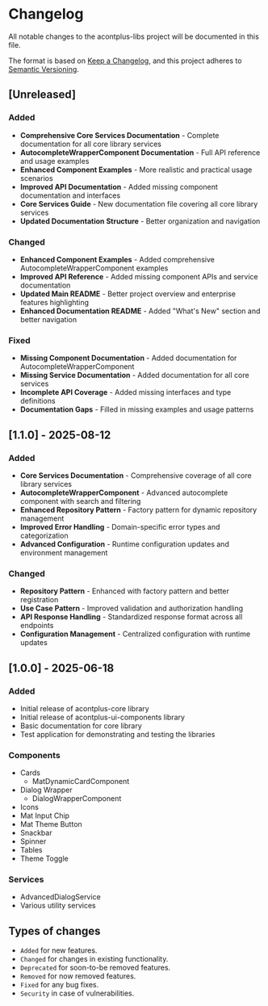 # Changelog

All notable changes to the acontplus-libs project will be documented in this
file.

The format is based on [Keep a Changelog](https://keepachangelog.com/en/1.0.0/),
and this project adheres to
[Semantic Versioning](https://semver.org/spec/v2.0.0.html).

## [Unreleased]

### Added

- **Comprehensive Core Services Documentation** - Complete documentation for all core library services
- **AutocompleteWrapperComponent Documentation** - Full API reference and usage examples
- **Enhanced Component Examples** - More realistic and practical usage scenarios
- **Improved API Documentation** - Added missing component documentation and interfaces
- **Core Services Guide** - New documentation file covering all core library services
- **Updated Documentation Structure** - Better organization and navigation

### Changed

- **Enhanced Component Examples** - Added comprehensive AutocompleteWrapperComponent examples
- **Improved API Reference** - Added missing component APIs and service documentation
- **Updated Main README** - Better project overview and enterprise features highlighting
- **Enhanced Documentation README** - Added "What's New" section and better navigation

### Fixed

- **Missing Component Documentation** - Added documentation for AutocompleteWrapperComponent
- **Missing Service Documentation** - Added documentation for all core services
- **Incomplete API Coverage** - Added missing interfaces and type definitions
- **Documentation Gaps** - Filled in missing examples and usage patterns

## [1.1.0] - 2025-08-12

### Added

- **Core Services Documentation** - Comprehensive coverage of all core library services
- **AutocompleteWrapperComponent** - Advanced autocomplete component with search and filtering
- **Enhanced Repository Pattern** - Factory pattern for dynamic repository management
- **Improved Error Handling** - Domain-specific error types and categorization
- **Advanced Configuration** - Runtime configuration updates and environment management

### Changed

- **Repository Pattern** - Enhanced with factory pattern and better registration
- **Use Case Pattern** - Improved validation and authorization handling
- **API Response Handling** - Standardized response format across all endpoints
- **Configuration Management** - Centralized configuration with runtime updates

## [1.0.0] - 2025-06-18

### Added

- Initial release of acontplus-core library
- Initial release of acontplus-ui-components library
- Basic documentation for core library
- Test application for demonstrating and testing the libraries

### Components

- Cards
  - MatDynamicCardComponent
- Dialog Wrapper
  - DialogWrapperComponent
- Icons
- Mat Input Chip
- Mat Theme Button
- Snackbar
- Spinner
- Tables
- Theme Toggle

### Services

- AdvancedDialogService
- Various utility services

## Types of changes

- `Added` for new features.
- `Changed` for changes in existing functionality.
- `Deprecated` for soon-to-be removed features.
- `Removed` for now removed features.
- `Fixed` for any bug fixes.
- `Security` in case of vulnerabilities.
